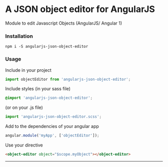# A JSON object editor for AngularJS
Module to edit Javascript Objects (AngularJS/ Angular 1)

### Installation
`npm i -S angularjs-json-object-editor`

### Usage
Include in your project
```js
import objectEditor from 'angularjs-json-object-editor';
```

Include styles (in your sass file)
```scss
@import 'angularjs-json-object-editor';
```
(or on your .js file)
```js
import 'angularjs-json-object-editor.scss';
```

Add to the dependencies of your angular app
```js
angular.module('myApp', ['objectEditor']);
```

Use your directive
```html
<object-editor object="$scope.myObject"></object-editor>
```
___